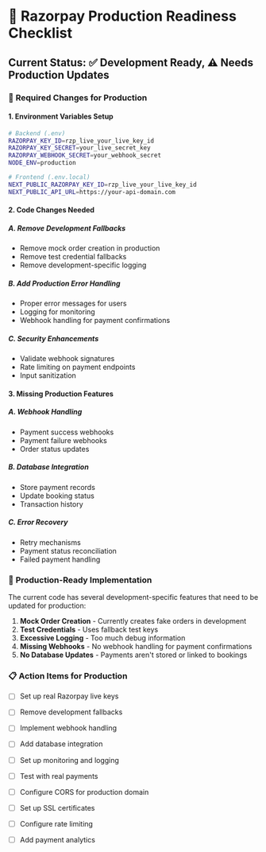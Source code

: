 # 🚀 Razorpay Production Readiness Checklist

## Current Status: ✅ Development Ready, ⚠️ Needs Production Updates

### 🔧 **Required Changes for Production**

#### 1. **Environment Variables Setup**
```bash
# Backend (.env)
RAZORPAY_KEY_ID=rzp_live_your_live_key_id
RAZORPAY_KEY_SECRET=your_live_secret_key
RAZORPAY_WEBHOOK_SECRET=your_webhook_secret
NODE_ENV=production

# Frontend (.env.local)
NEXT_PUBLIC_RAZORPAY_KEY_ID=rzp_live_your_live_key_id
NEXT_PUBLIC_API_URL=https://your-api-domain.com
```

#### 2. **Code Changes Needed**

##### A. Remove Development Fallbacks
- Remove mock order creation in production
- Remove test credential fallbacks
- Remove development-specific logging

##### B. Add Production Error Handling
- Proper error messages for users
- Logging for monitoring
- Webhook handling for payment confirmations

##### C. Security Enhancements
- Validate webhook signatures
- Rate limiting on payment endpoints
- Input sanitization

#### 3. **Missing Production Features**

##### A. Webhook Handling
- Payment success webhooks
- Payment failure webhooks
- Order status updates

##### B. Database Integration
- Store payment records
- Update booking status
- Transaction history

##### C. Error Recovery
- Retry mechanisms
- Payment status reconciliation
- Failed payment handling

### 🎯 **Production-Ready Implementation**

The current code has several development-specific features that need to be updated for production:

1. **Mock Order Creation** - Currently creates fake orders in development
2. **Test Credentials** - Uses fallback test keys
3. **Excessive Logging** - Too much debug information
4. **Missing Webhooks** - No webhook handling for payment confirmations
5. **No Database Updates** - Payments aren't stored or linked to bookings

### 📋 **Action Items for Production**

- [ ] Set up real Razorpay live keys
- [ ] Remove development fallbacks
- [ ] Implement webhook handling
- [ ] Add database integration
- [ ] Set up monitoring and logging
- [ ] Test with real payments
- [ ] Configure CORS for production domain
- [ ] Set up SSL certificates
- [ ] Configure rate limiting
- [ ] Add payment analytics






















